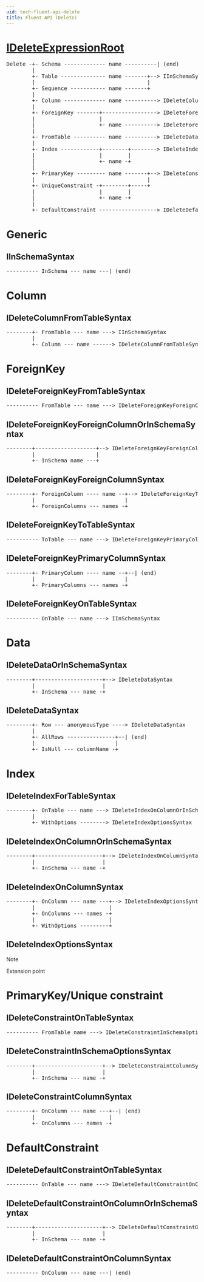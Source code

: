 ```yaml
---
uid: tech-fluent-api-delete
title: Fluent API (Delete)
---
```


# [IDeleteExpressionRoot](xref:FluentMigrator.Builders.Delete.IDeleteExpressionRoot)

<pre>
Delete -+- Schema ------------- name ----------| (end)
        |
        +- Table -------------- name -------+--> IInSchemaSyntax
        |                                   |
        +- Sequence ----------- name -------+
        |
        +- Column ------------- name ----------> IDeleteColumnFromTableSyntax
        |
        +- ForeignKey -------+-----------------> IDeleteForeignKeyFromTableSyntax
        |                    |
        |                    +- name ----------> IDeleteForeignKeyOnTableSyntax
        |
        +- FromTable ---------- name ----------> IDeleteDataOrInSchemaSyntax
        |
        +- Index ------------+--------+--------> IDeleteIndexForTableSyntax
        |                    |        |
        |                    +- name -+
        |
        +- PrimaryKey --------- name -------+--> IDeleteConstraintOnTableSyntax
        |                                   |
        +- UniqueConstraint -+--------+-----+
        |                    |        |
        |                    +- name -+
        |
        +- DefaultConstraint ------------------> IDeleteDefaultConstraintOnTableSyntax
</pre>

# Generic

## IInSchemaSyntax

<pre>
---------- InSchema --- name ---| (end)
</pre>

# Column

## IDeleteColumnFromTableSyntax

<pre>
--------+- FromTable --- name ---> IInSchemaSyntax
        |
        +- Column --- name ------> IDeleteColumnFromTableSyntax
</pre>

# ForeignKey

## IDeleteForeignKeyFromTableSyntax

<pre>
---------- FromTable --- name ---> IDeleteForeignKeyForeignColumnOrInSchemaSyntax
</pre>

## IDeleteForeignKeyForeignColumnOrInSchemaSyntax

<pre>
--------+-------------------+--> IDeleteForeignKeyForeignColumnSyntax
        |                   |
        +- InSchema name ---+
</pre>

## IDeleteForeignKeyForeignColumnSyntax

<pre>
--------+- ForeignColumn ---- name --+--> IDeleteForeignKeyToTableSyntax
        |                            |
        +- ForeignColumns --- names -+
</pre>

## IDeleteForeignKeyToTableSyntax

<pre>
---------- ToTable --- name ---> IDeleteForeignKeyPrimaryColumnSyntax
</pre>

## IDeleteForeignKeyPrimaryColumnSyntax

<pre>
--------+- PrimaryColumn ---- name --+--| (end)
        |                            |
        +- PrimaryColumns --- names -+
</pre>

## IDeleteForeignKeyOnTableSyntax

<pre>
---------- OnTable --- name ---> IInSchemaSyntax
</pre>

# Data

## IDeleteDataOrInSchemaSyntax

<pre>
--------+---------------------+--> IDeleteDataSyntax
        |                     |
        +- InSchema --- name -+
</pre>

## IDeleteDataSyntax

<pre>
--------+- Row --- anonymousType ----> IDeleteDataSyntax
        |
        +- AllRows ---------------+--| (end)
        |                         |
        +- IsNull --- columnName -+
</pre>

# Index

## IDeleteIndexForTableSyntax

<pre>
--------+- OnTable --- name ---> IDeleteIndexOnColumnOrInSchemaSyntax
        |
        +- WithOptions --------> IDeleteIndexOptionsSyntax
</pre>

## IDeleteIndexOnColumnOrInSchemaSyntax

<pre>
--------+---------------------+--> IDeleteIndexOnColumnSyntax
        |                     |
        +- InSchema --- name -+
</pre>

## IDeleteIndexOnColumnSyntax

<pre>
--------+- OnColumn --- name ---+--> IDeleteIndexOptionsSyntax
        |                       |
        +- OnColumns --- names -+
        |                       |
        +- WithOptions ---------+
</pre>

## IDeleteIndexOptionsSyntax

> [!NOTE]
> Extension point

# PrimaryKey/Unique constraint

## IDeleteConstraintOnTableSyntax

<pre>
---------- FromTable name ---> IDeleteConstraintInSchemaOptionsSyntax
</pre>

## IDeleteConstraintInSchemaOptionsSyntax

<pre>
--------+---------------------+--> IDeleteConstraintColumnSyntax
        |                     |
        +- InSchema --- name -+
</pre>

## IDeleteConstraintColumnSyntax

<pre>
--------+- OnColumn --- name ---+--| (end)
        |                       |
        +- OnColumns --- names -+
</pre>

# DefaultConstraint

## IDeleteDefaultConstraintOnTableSyntax

<pre>
---------- OnTable --- name ---> IDeleteDefaultConstraintOnColumnOrInSchemaSyntax
</pre>

## IDeleteDefaultConstraintOnColumnOrInSchemaSyntax

<pre>
--------+---------------------+--> IDeleteDefaultConstraintOnColumnSyntax
        |                     |
        +- InSchema --- name -+
</pre>

## IDeleteDefaultConstraintOnColumnSyntax

<pre>
---------- OnColumn --- name ---| (end)
</pre>
